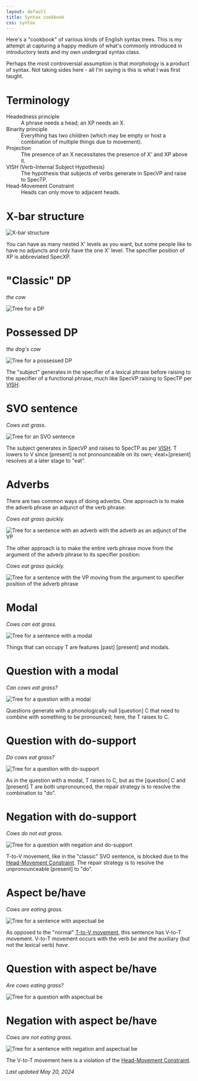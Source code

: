 ```yaml
---
layout: default
title: Syntax cookbook
css: syntax
---
```


Here's a "cookbook" of various kinds of English syntax trees. This is my attempt at capturing a happy medium of what's commonly introduced in introductory texts and my own undergrad syntax class.

Perhaps the most controversial assumption is that morphology is a product of syntax. Not taking sides here - all I'm saying is this is what I was first taught.

# Terminology

<dl>
    <dt>Headedness principle</dt>
    <dd>A phrase needs a head; an XP needs an X.</dd>
    <dt>Binarity principle</dt>
    <dd>Everything has two children (which may be empty or host a combination of multiple things due to movement).</dd>
    <dt>Projection</dt>
    <dd>The presence of an X necessitates the presence of X' and XP above it.</dd>
    <dt><a name="vish">VISH</a> (Verb-Internal Subject Hypothesis)</dt>
    <dd>The hypothesis that subjects of verbs generate in SpecVP and raise to SpecTP.</dd>
    <dt><a name="hmc">Head-Movement Constraint</a></dt>
    <dd>Heads can only move to adjacent heads.</dd>
</dl>

# X-bar structure

![X-bar structure](/images/trees/xp.png)

You can have as many nested X' levels as you want, but some people like to have no adjuncts and only have the one X' level. The specifier position of XP is abbreviated SpecXP.

# "Classic" DP

*the cow*

![Tree for a DP](/images/trees/dp.png)

# Possessed DP

*the dog's cow*

![Tree for a possessed DP](/images/trees/possessed.png)

The "subject" generates in the specifier of a lexical phrase before raising to the specifier of a functional phrase, much like SpecVP raising to SpecTP per [VISH](#vish).

# SVO sentence

*Cows eat grass.*

![Tree for an SVO sentence](/images/trees/svo.png)

The subject generates in SpecVP and raises to SpecTP as per [VISH](#vish). T lowers to V since [present] is not pronounceable on its own; √eat+[present] resolves at a later stage to "eat".

# Adverbs

There are two common ways of doing adverbs. One approach is to make the adverb phrase an adjunct of the verb phrase:

*Cows eat grass quickly.*

![Tree for a sentence with an adverb with the adverb as an adjunct of the VP](/images/trees/adverbs-1.png)

The other approach is to make the entire verb phrase move from the argument of the adverb phrase to its specifier position:

*Cows eat grass quickly.*

![Tree for a sentence with the VP moving from the argument to specifier position of the adverb phrase](/images/trees/adverbs-2.png)

# Modal

*Cows can eat grass.*

![Tree for a sentence with a modal](/images/trees/modal.png)

Things that can occupy T are features [past] [present] and modals.

# Question with a modal

*Can cows eat grass?*

![Tree for a question with a modal](/images/trees/question-modal.png)

Questions generate with a phonologically null [question] C that need to combine with something to be pronounced; here, the T raises to C.

# Question with do-support

*Do cows eat grass?*

![Tree for a question with do-support](/images/trees/question-do-support.png)

As in the question with a modal, T raises to C, but as the [question] C and [present] T are both unpronounced, the repair strategy is to resolve the combination to "do".

# Negation with do-support

*Cows do not eat grass.*

![Tree for a question with negation and do-support](/images/trees/negation.png)

T-to-V movement, like in the "classic" SVO sentence, is blocked due to the [Head-Movement Constraint](#hmc). The repair strategy is to resolve the unpronounceable [present] to "do".

# Aspect be/have

*Cows are eating grass.*

![Tree for a sentence with aspectual be](/images/trees/aspect-be.png)

As opposed to the "normal" [T-to-V movement](#svo-sentence), this sentence has V-to-T movement. V-to-T movement occurs with the verb *be* and the auxiliary (but not the lexical verb) *have*.

# Question with aspect be/have

*Are cows eating grass?*

![Tree for a question with aspectual be](/images/trees/aspect-question-be.png)

# Negation with aspect be/have

*Cows are not eating grass.*

![Tree for a sentence with negation and aspectual be](/images/trees/negation-aspect-be.png)

The V-to-T movement here is a violation of the [Head-Movement Constraint](#hmc).

*Last updated May 20, 2024*